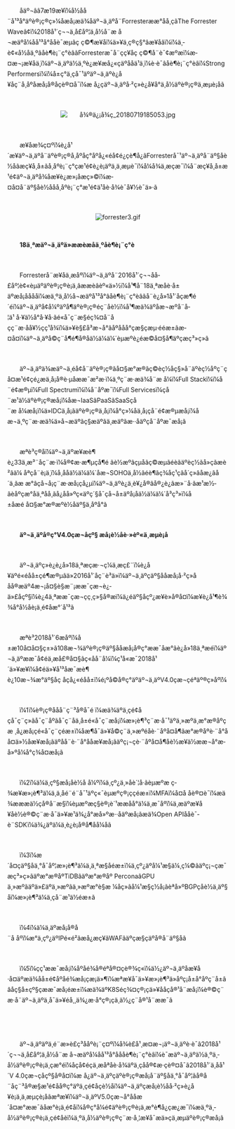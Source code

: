 <p style="text-indent: 2em;"><span style="text-indent: 2em;">åäº¬ââ7æ19æ¥ï¼</span><span style="text-indent: 2em;">å½åå¨å¹³å°äºè®¡ç®ç»¼åæå¡æä¾åäº¬ä¸äºå¨Forresterææ°åå¸çãThe Forrester Waveâ¢ï¼2018å¹´ç¬¬ä¸å­£åº¦ä¸­å½å¨æ å¬æäºå¼åå¹³å°ååè¯æµãç ç©¶æ¥åï¼ä»¥ä¸ç®ç§°âæ¥åâï¼ï¼ä¸­è¢«å½åä¸ºâåè¶è¡¨ç°èâãForresteræ¯å¨çç¥åç ç©¶å¨è¯¢æºæï¼æ­¤æ¬¡æ¥åä¸­ï¼äº¬ä¸äºä½ä¸ºè¿æ­¥æå¿«çäºååä¹ä¸ï¼è·è¯âåè¶è¡¨ç°èâï¼Strong Performersï¼ï¼å±ç°ä¸çå¯¹äºäº¬ä¸äºè¿å¥åç¨å¸åºåæå¡å®åçè®¤å¯ï¼æ å¿çäº¬ä¸äºå·²ç»è¿å¥å°ä¸­å½äºè®¡ç®ä¸æµè¡åã</span></p>
<p style="text-indent: 2em;"><span style="text-indent: 2em;"><br/></span></p>
<p style="text-indent: 0em; text-align: center;"><span style="text-indent: 2em;"><img src="//img1.jcloudcs.com/cms/42aff7b9-a8c4-44f3-a208-bf3600474c4320180719190208.jpg" title="" alt="å¾®ä¿¡å¾ç_20180719185053.jpg"/></span></p>
<p style="text-indent: 0em;"><span style="text-indent: 2em;"><br/></span></p>
<p style="text-indent: 2em;"><span style="text-indent: 2em;"><strong><span style="font-size:15px;font-family:&#39;å¾®è½¯éé»&#39;,sans-serif"></span></strong></span>æ¥åæ¾ç¤ºï¼è¿å¹´æ¥äº¬ä¸äºå¨äºè®¡ç®å¸åºåç°åºå¿«éå¢é¿çè¶å¿ãForresterå¯¹äº¬ä¸äºå¨äº§åè½åãæç¥å¸å±ãå¸åºè¡¨ç°ç­æ¹é¢è¿è¡äºä¸ä¸æµè¯ï¼å¼å¾ä¸æçæ¯ï¼å¨æç¥å¸å±æ¹é¢äº¬ä¸äºå¾åæ¥è¿æ»¡åæç»©ï¼æ­¤å¤å¨äº§åè½ååå¸åºè¡¨ç°æ¹é¢ä¹åè·å¾è¯å¥½è¯ä»·ã</p>
<p style="text-indent: 2em;"><br/></p>
<p style="text-align: center; text-indent: 0em;"><img src="//img1.jcloudcs.com/cms/0538f8c9-5889-48db-a4c7-1a57f46dc87920180719190611.gif" title="" alt="forrester3.gif"/></p>
<p style="text-indent: 0em;"><br/></p>
<p style="text-indent: 2em;"><strong><span style="text-indent: 2em;">18</span><span style="text-indent: 2em;">ä¸ªæäº¬ä¸äºä»ææèæåä¸ºåè¶è¡¨ç°è</span></strong></p>
<p style="text-indent: 2em;"><br/></p>
<p style="text-indent: 2em;">Forresterå¨æ¥åä¸­æåºï¼äº¬ä¸äºå¨2016å¹´ç¬¬åå­£åº¦è¢«èµäºäºè®¡ç®è¡ä¸âææèâèº«ä»½ï¼å¹¶å¨18ä¸ªæåè·å±äºæå¡ååååï¼æä¸ºä¸­å½å¬æäºå¹³å°âåè¶è¡¨ç°èâãå¨è¿å»1å¹´åçæ¶é´éï¼äº¬ä¸äºå¢å¼ºäºå¶äºè®¡ç®éç¨åè½ï¼å¹¶æä¾äºåæ¬æºå¨å­¦ä¹ å·¥ä½å°å·¥å·ãé«å¯ç¨æ§éç¾¤å¨åçç¨æ·åå¥½çç¹å¾ï¼ä»¥è§£å³æ¬å°ãåºååå°çæ§çæµ·ééæ±ãæ­¤å¤ï¼äº¬ä¸äºå©ç¨å¶é¶å®åä½ä¼ä¼´èµæºè¿éæ©å¤§å¶äºçæç³»ç»ã</p>
<p style="text-indent: 2em;"><br/></p>
<p style="text-indent: 2em;"><span style="text-indent: 2em;">äº¬ä¸äºä¾æäº¬ä¸éå¢å¨äºè®¡ç®ãå¤§æ°æ®ãç©èç½åç§»å¨äºèç½åºç¨ç­å¤æ¹é¢çé¿æä¸å¡å®è·µåææ¯æ²æ·ï¼ä¸ºç¨æ·æä¾å¨æ å¼ï¼Full Stackï¼ï¼å¨é¢æ®µï¼Full Spectrumï¼ï¼å¨åºæ¯ï¼Full Servicesï¼çå¨æ¹ä½äºè®¡ç®æå¡ï¼åæ¬IaaSãPaaSãSaaSçå¨æ å¼æå¡ï¼ä»IDCä¸å¡ãäºè®¡ç®ä¸å¡ï¼å°ç»¼åä¸å¡çå¨é¢æ®µæå¡ï¼åæ¬ä¸ºç¨æ·æä¾ä»å¬æäºãç§æäºãä¸æäºãæ··åäºç­å¨åºæ¯æå¡ã</span></p>
<p style="text-indent: 2em;"><span style="text-indent: 2em;"><br/></span></p>
<p style="text-indent: 2em;"><span style="text-indent: 2em;">æªè³ç®åï¼äº¬ä¸äºæ¥æè¶è¿33ä¸æ³¨åç¨æ·ï¼å®¢æ·æ¶µçå¶é ãè½æºãçµåãç©æµãéèãäºèç½ãå»çãæè²ãä¼ åªç­å¨è¡ä¸ï¼å¸ååä½ä¼ä¼´åæ¬SOHOä¸­å½ãéè¶ãç¾åç¹ç­ãå´ç»âåæ¿ãå´ä¸ãæ æ°âçå¬å¡ç¨æ·æå¡çå¿µï¼äº¬ä¸äºè¿ä¸è¥¿å®ãå®¿è¿ãæ»¨å·ãæ¹æ½­ãèåºç­æ°åä¸ªåå¸ãå¿åå»ºç«äºç´§å¯çå¬å±äºå¡åä½ä¼ä¼´å³ç³»ï¼å±åæé å¤§æ°æ®æºè½åäº§ä¸åºå°ã</span></p>
<p style="text-indent: 2em;"><span style="text-indent: 2em;"><br/></span></p>
<p style="text-indent: 2em;"><strong>äº¬ä¸äºå®ç°V4.0çæ¬åçº§ æå¡è½åè·»èº«ä¸æµè¡å</strong></p>
<p style="text-indent: 2em;"><strong><br/></strong></p>
<p style="text-indent: 2em;"><span style="text-indent: 2em;">äº¬ä¸äºç»è¿è¿å»18ä¸ªæçæ·¬ç¼ä¸æç£¨ï¼è¿å¥äºé«éåå±çé¶æ®µãä»2016å¹´åç¨è³ä»ï¼äº¬ä¸äºçäº§ååæå¡å·²ç»ååå®æäº4æ¬¡å¤§è§æ¨¡ææ¯çæ¬è¿­ä»£åçº§ï¼è¿4ä¸ªææ¯çæ¬çç¸ç»§å®æï¼ä¿éäº§åçº¿æ¥è»å®å¤ï¼æ¥è¿å¹¶è¾¾å°å½åè¡ä¸é¢åæ°´å¹³ã</span></p>
<p><br/></p>
<p style="text-indent: 2em;"><span style="text-indent: 2em;">æªè³2018å¹´6æåºï¼å±æ10å¤å¤§ç±»ã108æ¬¾äºè®¡ç®äº§ååæå¡å®ç°ææ¯åæ°ãè¿å»18ä¸ªæéï¼äº¬ä¸äºææ¯å¢éä¸æ­å£®å¤§ãç«åå¨å¼ï¼ç¹å«æ¯2018å¹´ä»¥æ¥ï¼å¢éä»¥å¹³åæ¯æè¶è¿10æ¬¾æ°äº§åç åçå¿«éåå±ï¼é¡ºå©å®ç°äºäº¬ä¸äºV4.0çæ¬çéªäº®ç»åºï¼</span></p>
<p style="text-indent: 2em;"><span style="text-indent: 2em;"><br/></span></p>
<p style="text-indent: 2em;">ï¼1ï¼è®¡ç®åå­å¨ç¨³å®å¯é ï¼æä¾äºä¸çé¢åçå¯ç¨ç»ãå¯ç¨åºãå¯ç¨åä¸å±é«å¯ç¨æå¡ï¼æ»¡è¶³ç¨æ·å¯¹äºä¸»æºä¸æ°æ®åºç­æ ¸å¿æå¡çé«å¯ç¨çéæ±ï¼åæ¶å¯ä»¥å©ç¨ä¸»æºéåè·¨åºå¤å¶ãæ°æ®åºè·¨å°åå¤ä»½åæ­¥æå¡ãäºå­å¨è·¨å°ååæ­¥æå¡ãäºç¡¬çè·¨åºå¤å¶åè½æ¥ä½ææ¬å°æ­å»ºå¼å°ç¾å¤æå¡ã<br/></p>
<p><br/></p>
<p style="text-indent: 2em;">ï¼2ï¼ä¼ä¸çº§æå¡åè½å å¼ºï¼ä¸çº¿ä¸»å­è´¦å·ãèµæºæ ç­¾æ¥æ»¡è¶³ä¼ä¸ä¸åé¨é¨å¯¹äºç«¯èµæºç®¡ççéæ±ï¼MFAï¼å¤å å­è®¤è¯ï¼æä¾æææä½çå®å¨æ§ï¼èµæºæç§è®¡è´¹ææåå°ä¼ä¸æ¯åºï¼ä¸æäºæ¥å¥åè½è®©ç¨æ·å¯ä»¥æ¹ä¾¿å°æ­å»ºæ··åäºæå¡ãæä¾Open APIååè¯­è¨SDKï¼ä¾¿äºä¼ä¸è¿è¡å®å¶åå¼åã</p>
<p><br/></p>
<p style="text-indent: 2em;">ï¼3ï¼æ´å¤çäº§åä¸°å¯åº¦æ»¡è¶³ä¼ä¸ä¸ªæ§åéæ±ï¼ä¸çº¿äºå¼¹æ§ä¼¸ç¼©ãäºç¡¬çæ¯æç³»ç»ãäºæ°æ®åºTiDBãäºæ°æ®åº PerconaãGPU ä¸»æºãäºä»£äºä¸»æºãä¸»æºæ°è§æ ¼åç»ãå¼¹æ§ç½å¡ãèªå»ºBGPç­åè½ä¸äº§åï¼æ»¡è¶³ä¼ä¸çå¨æ¹ä½éæ±ã</p>
<p><br/></p>
<p style="text-indent: 2em;">ï¼4ï¼ä¼ä¸äºæå¡å®å¨å åºï¼æ°ä¸çº¿äºIPé«é²ãæå¿æç¥ãWAFãäºçæ§ç­äºå®å¨äº§åã</p>
<p><br/></p>
<p style="text-indent: 2em;">ï¼5ï¼ç­ç¹ææ¯æå¡ï¼åºåé¾å®éªå®¤çè®¾ç«ï¼ä½¿äº¬ä¸äºåæ­¥å·å¤äºæä¾åå±é¢åºåé¾æå¡çæ¡ä»¶ï¼æªæ¥å¯ä»¥æ»¡è¶³ä»åºç¡å±å°åºç¨å±ââåç§å±çº§çææ¯æå¡éæ±ï¼æä¾äºK8Séç¾¤ç®¡çä»¥ååçå®¹å¨æå¡ï¼è®©ç¨æ·å¨äº¬ä¸äºä¸å¯ä»¥éå¸¸ä¾¿æ·å°ç®¡çä¸ä½¿ç¨å®¹å¨ææ¯ã</p>
<p><br/></p>
<p><br/></p>
<p style="text-indent: 2em;"><span style="text-indent: 2em;">äº¬ä¸äºäºä¸é¨æ»è£ç³ååºè¡¨ç¤ºï¼å¾è£å¹¸æ­¤æ¬¡äº¬ä¸äºè·è¯â2018å¹´ç¬¬ä¸å­£åº¦ä¸­å½å¨æ å¬æäºå¼åå¹³å°åååè¶è¡¨ç°èâï¼è¯æäº¬ä¸äºä½ä¸ºä¸­å½äºè®¡ç®è¡ä¸çæ°éï¼å­çå¢éçä¸æåªåè·å¾äºä¸çåå®¢æ·çè®¤å¯ã2018å¹´ä¸åå¹´V 4.0çæ¬çåçº§å®å¤ï¼æ å¿äº¬ä¸äºçäºè®¡ç®æå¡å¨äº§åä¸°å¯åº¦ãå®å¨åç¨³å®æ§æ¹é¢åå®ç°äºä¸çé¢åçè½åï¼äº¬ä¸äºçæå¡è½åå·²ç»è¿å¥è¡ä¸ä¸æµçè¡åãæªæ¥ï¼äº¬ä¸äºV5.0çæ¬å°ååæ´å¤æ°ææ¯ãåæ°è¡ä¸é¢åï¼å®ç°å¼é¢äºè®¡ç®è¡ä¸æ°è¶å¿çæ¿æ¯ï¼æä¸ºä¸­å½äºè®¡ç®è¡ä¸çé¢åèï¼ä¸ºä¸­å½äºè®¡ç®ç¨æ·å¸¦æ¥å¯æä»çä¸æµäºè®¡ç®æå¡ã</span></p>
